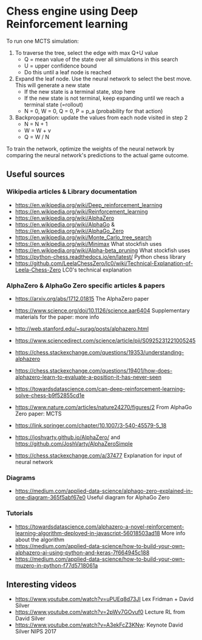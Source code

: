 # Chess engine using Deep Reinforcement learning

To run one MCTS simulation:

1. To traverse the tree, select the edge with max Q+U value
	* Q = mean value of the state over all simulations in this search
	* U = upper confidence bound
	* Do this until a leaf node is reached
2. Expand the leaf node. Use the neural network to select the best move. This will generate a new state
	* If the new state is a terminal state, stop here
	* If the new state is not terminal, keep expanding until we reach a terminal state (=rollout)
	* N = 0, W = 0, Q = 0, P = p_a (probability for that action)
3. Backpropagation: update the values from each node visited in step 2
	* N = N + 1
	* W = W + v
	* Q = W / N



To train the network, optimize the weights of the neural network by comparing the neural network's predictions to the actual game outcome.

## Useful sources

### Wikipedia articles & Library documentation

* https://en.wikipedia.org/wiki/Deep_reinforcement_learning
* https://en.wikipedia.org/wiki/Reinforcement_learning
* https://en.wikipedia.org/wiki/AlphaZero
* https://en.wikipedia.org/wiki/AlphaGo & https://en.wikipedia.org/wiki/AlphaGo_Zero
* https://en.wikipedia.org/wiki/Monte_Carlo_tree_search
* https://en.wikipedia.org/wiki/Minimax What stockfish uses
* https://en.wikipedia.org/wiki/Alpha-beta_pruning What stockfish uses
* https://python-chess.readthedocs.io/en/latest/ Python chess library
* https://github.com/LeelaChessZero/lc0/wiki/Technical-Explanation-of-Leela-Chess-Zero  LC0's technical explanation


### AlphaZero & AlphaGo Zero specific articles & papers

* https://arxiv.org/abs/1712.01815 The AlphaZero paper
* https://www.science.org/doi/10.1126/science.aar6404 Supplementary materials for the paper: more info
* http://web.stanford.edu/~surag/posts/alphazero.html
* https://www.sciencedirect.com/science/article/pii/S0925231221005245
* https://chess.stackexchange.com/questions/19353/understanding-alphazero
* https://chess.stackexchange.com/questions/19401/how-does-alphazero-learn-to-evaluate-a-position-it-has-never-seen

* https://towardsdatascience.com/can-deep-reinforcement-learning-solve-chess-b9f52855cd1e

* https://www.nature.com/articles/nature24270/figures/2 From AlphaGo Zero paper: MCTS 

* https://link.springer.com/chapter/10.1007/3-540-45579-5_18

* https://joshvarty.github.io/AlphaZero/ and https://github.com/JoshVarty/AlphaZeroSimple
* https://chess.stackexchange.com/a/37477 Explanation for input of neural network

### Diagrams

* https://medium.com/applied-data-science/alphago-zero-explained-in-one-diagram-365f5abf67e0  Useful diagram for AlphaGo Zero


### Tutorials

* https://towardsdatascience.com/alphazero-a-novel-reinforcement-learning-algorithm-deployed-in-javascript-56018503ad18 More info about the algorithm
* https://medium.com/applied-data-science/how-to-build-your-own-alphazero-ai-using-python-and-keras-7f664945c188
* https://medium.com/applied-data-science/how-to-build-your-own-muzero-in-python-f77d5718061a


## Interesting videos

* https://www.youtube.com/watch?v=uPUEq8d73JI Lex Fridman + David Silver
* https://www.youtube.com/watch?v=2pWv7GOvuf0 Lecture RL from David Silver
* https://www.youtube.com/watch?v=A3ekFcZ3KNw: Keynote David Silver NIPS 2017